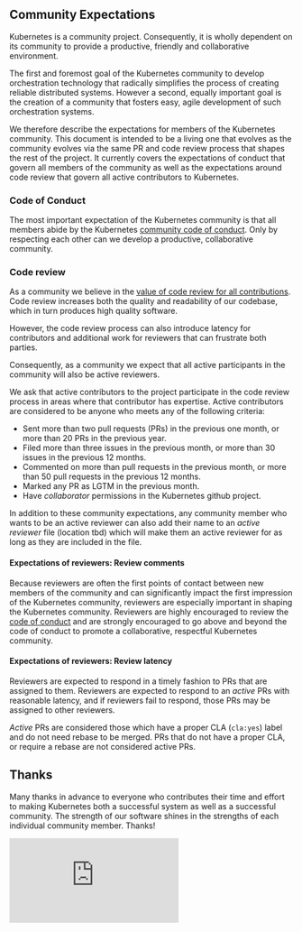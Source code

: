 ## Community Expectations

Kubernetes is a community project. Consequently, it is wholly dependent on
its community to provide a productive, friendly and collaborative environment.

The first and foremost goal of the Kubernetes community to develop orchestration
technology that radically simplifies the process of creating reliable
distributed systems. However a second, equally important goal is the creation
of a community that fosters easy, agile development of such orchestration
systems.

We therefore describe the expectations for
members of the Kubernetes community.  This document is intended to be a living one
that evolves as the community evolves via the same PR and code review process
that shapes the rest of the project.  It currently covers the expectations
of conduct that govern all members of the community as well as the expectations
around code review that govern all active contributors to Kubernetes.

### Code of Conduct

The most important expectation of the Kubernetes community is that all members
abide by the Kubernetes [community code of conduct](code-of-conduct.md).
Only by respecting each other can we develop a productive, collaborative
community.

### Code review

As a community we believe in the [value of code review for all contributions](https://github.com/kubernetes/kubernetes/blob/master/docs/devel/collab.md).
Code review increases both the quality and readability of our codebase, which
in turn produces high quality software.

However, the code review process can also introduce latency for contributors
and additional work for reviewers that can frustrate both parties.

Consequently, as a community we expect that all active participants in the
community will also be active reviewers.

We ask that active contributors to the project participate in the code review process
in areas where that contributor has expertise. Active
contributors are considered to be anyone who meets any of the following criteria:
   * Sent more than two pull requests (PRs) in the previous one month, or more
   than 20 PRs in the previous year.
   * Filed more than three issues in the previous month, or more than 30 issues in
   the previous 12 months.
   * Commented on more than pull requests in the previous month, or
   more than 50 pull requests in the previous 12 months.
   * Marked any PR as LGTM in the previous month.
   * Have *collaborator* permissions in the Kubernetes github project.

In addition to these community expectations, any community member who wants to
be an active reviewer can also add their name to an *active reviewer* file
(location tbd) which will make them an active reviewer for as long as they
are included in the file.

#### Expectations of reviewers: Review comments

Because reviewers are often the first points of contact between new members of
the community and can significantly impact the first impression of the
Kubernetes community, reviewers are especially important in shaping the
Kubernetes community.  Reviewers are highly encouraged to review the
[code of conduct](code-of-conduct.md) and are strongly encouraged to go above
and beyond the code of conduct to promote a collaborative, respectful
Kubernetes community.

#### Expectations of reviewers: Review latency

Reviewers are expected to respond in a timely fashion to PRs that are assigned
to them.  Reviewers are expected to respond to an *active* PRs with reasonable
latency, and if reviewers fail to respond, those PRs may be assigned to other
reviewers.

*Active* PRs are considered those which have a proper CLA (`cla:yes`) label
and do not need rebase to be merged.  PRs that do not have a proper CLA, or
require a rebase are not considered active PRs.

## Thanks

Many thanks in advance to everyone who contributes their time and effort to
making Kubernetes both a successful system as well as a successful community.
The strength of our software shines in the strengths of each individual
community member.  Thanks!

[![Analytics](https://kubernetes-site.appspot.com/UA-36037335-10/GitHub/community-expectations.md?pixel)]()
